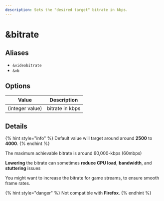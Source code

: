 ```yaml
---
description: Sets the "desired target" bitrate in kbps.
---
```


# \&bitrate

## Aliases

* `&videobitrate`
* `&vb`

## Options

| Value           | Description     |
| --------------- | --------------- |
| (integer value) | bitrate in kbps |

## Details

{% hint style="info" %}
Default value will target around around **2500** to **4000**.
{% endhint %}

The maximum achievable bitrate is around 60,000-kbps (60mbps)

**Lowering** the bitrate can sometimes **reduce CPU load**, **bandwidth**, and **stuttering** issues

You might want to increase the bitrate for game streams, to ensure smooth frame rates.

{% hint style="danger" %}
Not compatible with **Firefox**.
{% endhint %}


